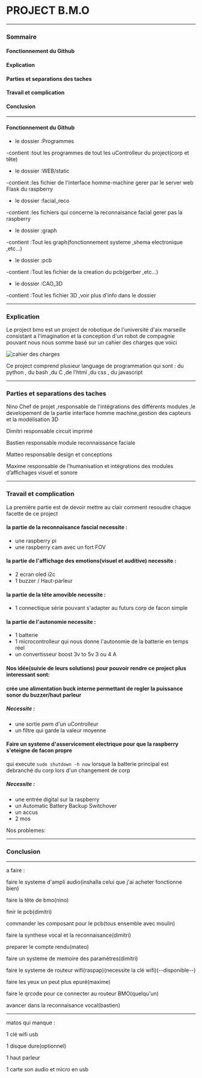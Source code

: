 # PROJECT B.M.O
-----------------
### Sommaire
#### Fonctionnement du Github
#### Explication
#### Parties et separations des taches
#### Travail et complication
#### Conclusion
-----------------
#### Fonctionnement du Github
* le dossier :Programmes


-contient :tout les programmes de tout les uControlleur du project(corp et tête)

* le dossier :WEB/static


-contient :les fichier de l'interface homme-machine gerer par le server web Flask du raspberry

* le dossier :facial_reco


-contient :les fichiers qui concerne la reconnaisance facial gerer pas la raspberry

* le dossier :graph


-contient :Tout les graph(fonctionnement systeme ,shema electronique ,etc...)

* le dossier :pcb


-contient :Tout les fichier de la creation du pcb(gerber ,etc...)

* le dossier :CAO_3D


-contient :Tout les fichier 3D ,voir plus d'info dans le dossier 

-----------------
### Explication
Le project bmo est un project de robotique de l'université d'aix marseille consistant a l'imagination et la conception d'un robot de compagnie pouvant 
nous nous somme basé sur un cahier des charges que voici

![cahier des charges](https://user-images.githubusercontent.com/60515907/147596220-ec7e2801-bf3c-4beb-a03a-3017f1169fee.png)

Ce project comprend plusieur language de programmation qui sont : du python , du bash ,du C ,de l'html ,du css , du javascript

-----------------
### Parties et separations des taches

Nino Chef de projet ,responsable de l'intégrations des différents modules ,le developement de la partie interface homme machine,gestion des capteurs et la modélisation 3D

Dimitri responsable circuit imprimé

Bastien responsable module reconnaissance faciale

Matteo responsable design et conceptions

Maxime responsable de l’humanisation et intégrations des modules d’affichages visuel et sonore

-----------------
### Travail et complication
La première partie est de devoir mettre au clair comment resoudre chaque facette de ce project

#### la partie de la reconnaisance fascial necessite :
* une raspberry pi 
* une raspberry cam avec un fort FOV

#### la partie de l'affichage des emotions(visuel et auditive) necessite :
* 2 ecran oled i2c
* 1 buzzer / Haut-parleur

#### la partie de la tête amovible necessite :
* 1 connectique série pouvant s'adapter au futurs corp de facon simple

#### la partie de l'autonomie necessite :
* 1 batterie 
* 1 microcontrolleur qui nous donne l'autonomie de la batterie en temps réel
* un convertisseur boost 3v to 5v   3 ou 4 A

#### Nos idée(suivie de leurs solutions) pour pouvoir rendre ce project plus interessant sont:

#### crée une alimentation buck interne permettant de regler la puissance sonor du buzzer/haut parleur
##### Necessite :
* une sortie pwm d'un uControlleur
* un filtre qui garde la valeur moyenne

#### Faire un systeme d'asservicement electrique pour que la raspberry s'eteigne de facon propre 
qui execute `sudo shutdown -h now` lorsque la batterie principal est debranché du corp lors d'un changement de corp
##### Necessite :
* une entrée digital sur la raspberry
* un Automatic Battery Backup Switchover
* un accus
* 2 mos

Nos problemes:

-----------------
### Conclusion


----------------
a faire :

faire le systeme d'ampli audio(inshalla celui que j'ai acheter fonctionne bien)


faire la tête de bmo(nino)


finir le pcb(dimitri)


commander les composant pour le pcb(tous ensemble avec moulin)


faire la synthese vocal et la reconnaisance(dimitri)


preparer le compte rendu(mateo)


faire un systeme de memoire des paramètres(dimitri) 


faire le systeme de routeur wifi(raspap)(necessite la clé wifi)(--disponible--)


faire les yeux un peut plus epuré(maxime)


faire le qrcode pour ce connecter au routeur BMO(quelqu'un)


avancer dans la reconnaisance vocal(bastien)


----------------

matos qui manque :

1 clé wifi usb


1 disque dure(optionnel)


1 haut parleur


1 carte son audio et micro en usb
